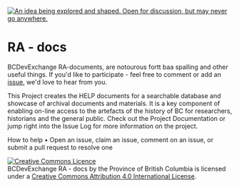 
<a rel="Inspiration" href="https://github.com/BCDevExchange/docs/blob/master/discussion/projectstates.md"><img alt="An idea being explored and shaped. Open for discussion, but may never go anywhere." style="border-width:0" src="http://bcdevexchange.org/badge/1.svg" title="An idea being explored and shaped. Open for discussion, but may never go anywhere." /></a>

# RA - docs
BCDevExchange RA-documents, are notourous fortt baa spalling and other useful things. If you'd like to participate - feel free to comment or add an <a rel="issues" href="https://github.com/BCDevExchange/RA-Documents/issues">issue</a>, we'd love to hear from you.
This Project creates the HELP documents for a searchable database and showcase of archival documents and materials. It is a key component of enabling on-line access to the artefacts of the history of BC for researchers, historians and the general public. Check out the Project Documentation or jump right into the Issue Log for more information on the project.How to help•	Open an issue, claim an issue, comment on an issue, or submit a pull request to resolve one

<a rel="license" href="http://creativecommons.org/licenses/by/4.0/"><img alt="Creative Commons Licence" style="border-width:0" src="https://i.creativecommons.org/l/by/4.0/80x15.png" /></a><br /><span xmlns:dct="http://purl.org/dc/terms/" property="dct:title">BCDevExchange RA - docs</span> by <span xmlns:cc="http://creativecommons.org/ns#" property="cc:attributionName">the Province of British Columbia</span> is licensed under a <a rel="license" href="http://creativecommons.org/licenses/by/4.0/">Creative Commons Attribution 4.0 International License</a>.

